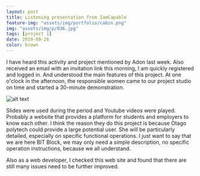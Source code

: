 ```yaml
---
layout: post
title: Listening presentation from IamCapable
feature-img: "assets/img/portfolio/cabin.png"
img: "assets/img/p/036.jpg"
tags: [project 1]
date: 2019-09-26
color: brown
---
```


I have heard this activity and project mentioned by Adon last week. Also received an email with an invitation link this morning, I am quickly registered and logged in. 
And understood the main features of this project. At one o'clock in the afternoon, the responsible women came to our project studio on time and started a 30-minute demonstration.

![alt text](https://github.com/aemooooon/app/blob/master/assets/img/p/045.png?raw=true "participate I am capable project")

Slides were used during the period and Youtube videos were played. Probably a website that provides a platform for students and employers to know each other. I think the reason they do this project is because Otago polytech could provide a large potential user. She will be particularly detailed, especially on specific functional operations. I just want to say that we are here BIT Block, we may only need a simple description, no specific operation instructions, because we all understand.

Also as a web developer, I checked this web site and found that there are still many issues need to be further improved.



